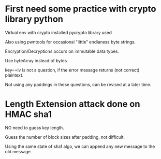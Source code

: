 # First need some practice with crypto library python

Virtual env with crypto installed
pycrypto library used

Also using pwntools for occasional "little" endianess byte strings.

Encryption/Decryptions occurs on immutable data types.

Use byteArray instead of bytes

key==iv is not a question, if the error message returns (not correct) plaintext.

Not using any paddings in these questions, can be revised at a later time.


# Length Extension attack done on HMAC sha1

NO need to guess key length.

Guess the number of block sizes after padding, not difficult.

Using the same state of sha1 algo, we can append any new message to the old message.






